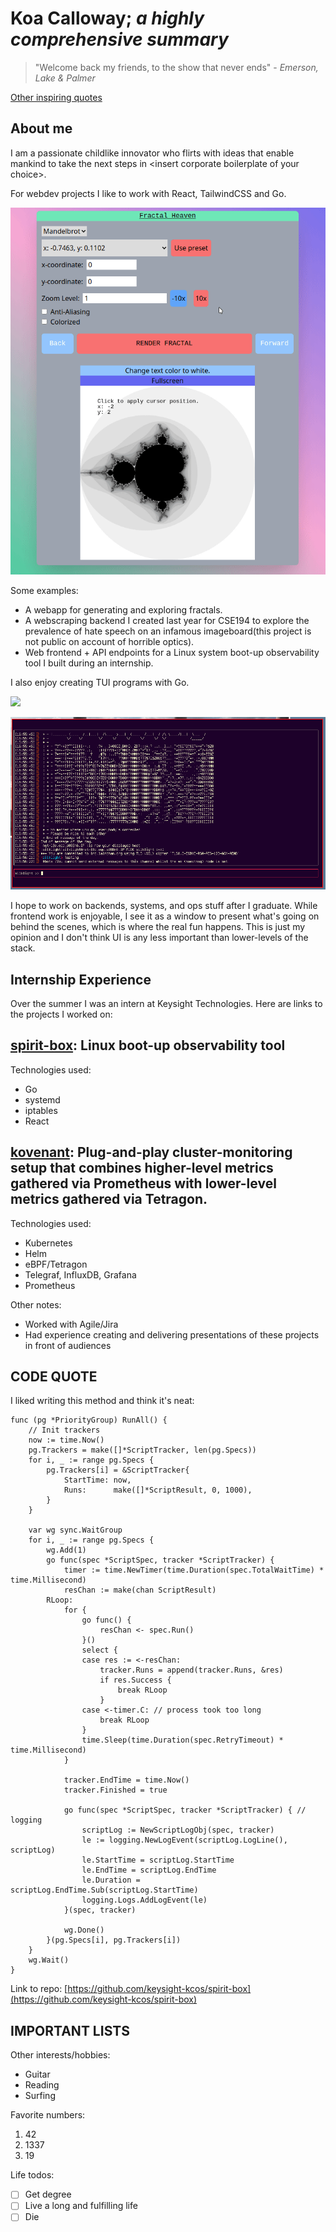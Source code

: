 # Koa Calloway; *a highly comprehensive summary*

> "Welcome back my friends, to the show that never ends" - *Emerson, Lake & Palmer*

[Other inspiring quotes](relative/relative.md)

## About me
I am a passionate childlike innovator who flirts with ideas that enable mankind to take the next steps in \<insert corporate boilerplate of your choice\>. 

For webdev projects I like to work with React, TailwindCSS and Go.

![](images/fractalheaven.gif)

Some examples: 
- A webapp for generating and exploring fractals.
- A webscraping backend I created last year for CSE194 to explore the prevalence of hate speech on an infamous imageboard(this project is not public on account of horrible optics).
- Web frontend + API endpoints for a Linux system boot-up observability tool I built during an internship.

I also enjoy creating TUI programs with Go.

![](images/hypermark.gif)

![](images/silklight.png)

I hope to work on backends, systems, and ops stuff after I graduate. While frontend work is enjoyable, I see it as a window to present what's going on behind the scenes, which is where the real fun happens. This is just my opinion and I don't think UI is any less important than lower-levels of the stack.


## Internship Experience 
Over the summer I was an intern at Keysight Technologies. Here are links to the projects I worked on:

## [spirit-box](https://github.com/keysight-kcos/spirit-box): Linux boot-up observability tool

Technologies used:
- Go
- systemd
- iptables
- React

## [kovenant](https://github.com/keysight-kcos/kovenant): Plug-and-play cluster-monitoring setup that combines higher-level metrics gathered via Prometheus with lower-level metrics gathered via Tetragon.

Technologies used:
- Kubernetes
- Helm
- eBPF/Tetragon
- Telegraf, InfluxDB, Grafana
- Prometheus

Other notes: 
- Worked with Agile/Jira
- Had experience creating and delivering presentations of these projects in front of audiences

## CODE QUOTE

I liked writing this method and think it's neat:
```
func (pg *PriorityGroup) RunAll() {
	// Init trackers
	now := time.Now()
	pg.Trackers = make([]*ScriptTracker, len(pg.Specs))
	for i, _ := range pg.Specs {
		pg.Trackers[i] = &ScriptTracker{
			StartTime: now,
			Runs:      make([]*ScriptResult, 0, 1000),
		}
	}

	var wg sync.WaitGroup
	for i, _ := range pg.Specs {
		wg.Add(1)
		go func(spec *ScriptSpec, tracker *ScriptTracker) {
			timer := time.NewTimer(time.Duration(spec.TotalWaitTime) * time.Millisecond)
			resChan := make(chan ScriptResult)
		RLoop:
			for {
				go func() {
					resChan <- spec.Run()
				}()
				select {
				case res := <-resChan:
					tracker.Runs = append(tracker.Runs, &res)
					if res.Success {
						break RLoop
					}
				case <-timer.C: // process took too long
					break RLoop
				}
				time.Sleep(time.Duration(spec.RetryTimeout) * time.Millisecond)
			}

			tracker.EndTime = time.Now()
			tracker.Finished = true

			go func(spec *ScriptSpec, tracker *ScriptTracker) { // logging
				scriptLog := NewScriptLogObj(spec, tracker)
				le := logging.NewLogEvent(scriptLog.LogLine(), scriptLog)
				le.StartTime = scriptLog.StartTime
				le.EndTime = scriptLog.EndTime
				le.Duration = scriptLog.EndTime.Sub(scriptLog.StartTime)
				logging.Logs.AddLogEvent(le)
			}(spec, tracker)

			wg.Done()
		}(pg.Specs[i], pg.Trackers[i])
	}
	wg.Wait()
}
```
Link to repo: [https://github.com/keysight-kcos/spirit-box](https://github.com/keysight-kcos/spirit-box)

## IMPORTANT LISTS

Other interests/hobbies:
- Guitar
- Reading
- Surfing

Favorite numbers:

1. 42 
2. 1337
3. 19

Life todos:
- [ ] Get degree
- [ ] Live a long and fulfilling life
- [ ] Die